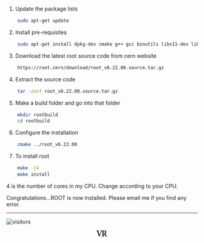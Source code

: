 1. Update the package lists
```bash
    sudo apt-get update
```

2. Install pre-requisites
```bash
    sudo apt-get install dpkg-dev cmake g++ gcc binutils libx11-dev libxpm-dev libxft-dev libxext-dev python openssl-dev 
```

3. Download the latest root source code from cern website
```bash
    https://root.cern/download/root_v6.22.00.source.tar.gz
```

4. Extract the source code
```bash 
    tar -zxvf root_v6.22.00.source.tar.gz
```

5. Make a build folder and go into that folder
```bash 
    mkdir rootbuild
    cd rootbuild
```

6. Configure the installation
```bash
    cmake ../root_v6.22.00
```

7. To install root
```bash
    make -j4
    make install
```
4 is the number of cores in my CPU. Change according to your CPU.

Congratulations…ROOT is now installed.
Please email me if you find any error.

---
![visitors](https://visitor-badge.glitch.me/badge?page_id=rangavirender.site.tools)

<p align="center">
<img src="logo_v1.png" width="30">
</p>
